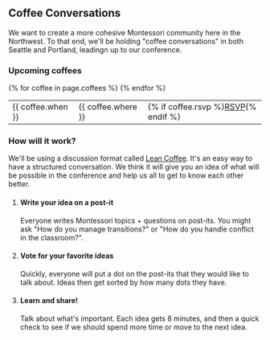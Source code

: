 Coffee Conversations
--------------------

We want to create a more cohesive Montessori community here in the Northwest. To that end, we'll be holding "coffee conversations" in both Seattle and Portland, leadingn up to our conference.

### Upcoming coffees


<table class="table table-striped">
{% for coffee in page.coffees %}
<tr>
<td>{{ coffee.when }}</td>
<td>{{ coffee.where }}</td>
<td>{% if coffee.rsvp %}<a href="{{ coffee.rsvp }}" class="btn btn-primary">RSVP</a>{% endif %}</td>
</tr>
{% endfor %}
</table>

### How will it work?

We'll be using a discussion format called [Lean Coffee](http://leancoffee.org). It's an easy way to have a structured conversation. We think it will give you an idea of what will be possible in the conference and help us all to get to know each other better.

<ol>
  <li>
    <h4>Write your idea on a post-it</h4>
    Everyone writes Montessori topics + questions on post-its. You might ask "How do you manage transitions?" or "How do you handle conflict in the classroom?".</li>
  <li>
    <h4>Vote for your favorite ideas</h4>
    Quickly, everyone will put a dot on the post-its that they would like to talk about. Ideas then get sorted by how many dots they have.
  </li>
  <li>
    <h4>Learn and share!</h4>
    Talk about what's important. Each idea gets 8 minutes, and then a quick check to see if we should spend more time or move to the next idea.
  </li>
</ol>
